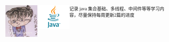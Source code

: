 <img src="resource/pictures/conan.png" alt="JVM_sample" width=100  style="float:left;"/>
<img src="resource/pictures/java-logo.jpg" alt="JVM_sample" width="100"  style="float:left;"/>
<font face="verdana">记录 java 集合基础、多线程、中间件等等学习内容，尽量保持每周更新2篇的进度</font>
